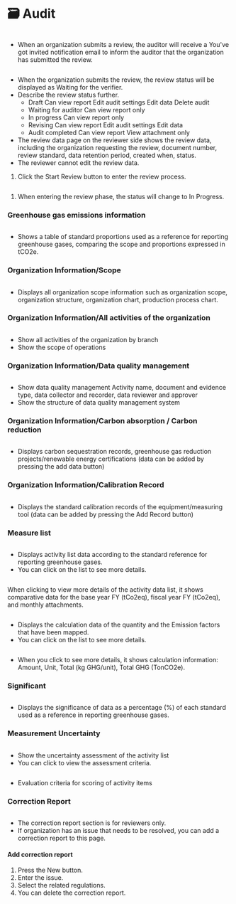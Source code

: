 # 🗃️ Audit

<figure><img src="../.gitbook/assets/image (5).png" alt=""><figcaption></figcaption></figure>

* When an organization submits a review, the auditor will receive a You've got invited notification email to inform the auditor that the organization has submitted the review.

<figure><img src="../.gitbook/assets/image (1) (1).png" alt=""><figcaption></figcaption></figure>

* When the organization submits the review, the review status will be displayed as Waiting for the verifier.
* Describe the review status further.
  * Draft Can view report Edit audit settings Edit data Delete audit
  * Waiting for auditor Can view report only
  * In progress Can view report only
  * Revising Can view report Edit audit settings Edit data
  * Audit completed Can view report View attachment only
* The review data page on the reviewer side shows the review data, including the organization requesting the review, document number, review standard, data retention period, created when, status.
* The reviewer cannot edit the review data.

1. Click the Start Review button to enter the review process.

<figure><img src="../.gitbook/assets/image (2) (1).png" alt=""><figcaption></figcaption></figure>

1. When entering the review phase, the status will change to In Progress.

### Greenhouse gas emissions information

<figure><img src="../.gitbook/assets/image (3) (1).png" alt=""><figcaption></figcaption></figure>

* Shows a table of standard proportions used as a reference for reporting greenhouse gases, comparing the scope and proportions expressed in tCO2e.

### Organization Information/Scope

<figure><img src="../.gitbook/assets/image (4) (1).png" alt=""><figcaption></figcaption></figure>

* Displays all organization scope information such as organization scope, organization structure, organization chart, production process chart.

### Organization Information/All activities of the organization <a href="#organization-information-all-activities-of-the-organization" id="organization-information-all-activities-of-the-organization"></a>

<figure><img src="../.gitbook/assets/image (5) (1).png" alt=""><figcaption></figcaption></figure>

* Show all activities of the organization by branch
* Show the scope of operations

### Organization Information/Data quality management <a href="#organization-information-data-quality-management" id="organization-information-data-quality-management"></a>

<figure><img src="../.gitbook/assets/image (6).png" alt=""><figcaption></figcaption></figure>

* Show data quality management Activity name, document and evidence type, data collector and recorder, data reviewer and approver
* Show the structure of data quality management system

### Organization Information/Carbon absorption / Carbon reduction <a href="#organization-information-carbon-absorption-carbon-reduction" id="organization-information-carbon-absorption-carbon-reduction"></a>

<figure><img src="../.gitbook/assets/image (7).png" alt=""><figcaption></figcaption></figure>

* Displays carbon sequestration records, greenhouse gas reduction projects/renewable energy certifications (data can be added by pressing the add data button)

### Organization Information/Calibration Record <a href="#organization-information-calibration-record" id="organization-information-calibration-record"></a>

<figure><img src="../.gitbook/assets/image (8).png" alt=""><figcaption></figcaption></figure>

* Displays the standard calibration records of the equipment/measuring tool (data can be added by pressing the Add Record button)

### Measure list <a href="#measure-list" id="measure-list"></a>

<figure><img src="../.gitbook/assets/image (9).png" alt=""><figcaption></figcaption></figure>

* Displays activity list data according to the standard reference for reporting greenhouse gases.
* You can click on the list to see more details.

<figure><img src="../.gitbook/assets/image (11).png" alt=""><figcaption></figcaption></figure>

When clicking to view more details of the activity data list, it shows comparative data for the base year FY (tCo2eq), fiscal year FY (tCo2eq), and monthly attachments.

<figure><img src="../.gitbook/assets/image (71).png" alt=""><figcaption></figcaption></figure>

* Displays the calculation data of the quantity and the Emission factors that have been mapped.
* You can click on the list to see more details.

<figure><img src="../.gitbook/assets/image.png" alt=""><figcaption></figcaption></figure>

* When you click to see more details, it shows calculation information: Amount, Unit, Total (kg GHG/unit), Total GHG (TonCO2e).

### Significant

<figure><img src="../.gitbook/assets/image (1).png" alt=""><figcaption></figcaption></figure>

* Displays the significance of data as a percentage (%) of each standard used as a reference in reporting greenhouse gases.

### Measurement Uncertainty <a href="#measurement-uncertainty" id="measurement-uncertainty"></a>

<figure><img src="../.gitbook/assets/image (2).png" alt=""><figcaption></figcaption></figure>

* Show the uncertainty assessment of the activity list
* You can click to view the assessment criteria.

<figure><img src="../.gitbook/assets/image (3).png" alt=""><figcaption></figcaption></figure>

* Evaluation criteria for scoring of activity items

### Correction Report <a href="#correction-report" id="correction-report"></a>

<figure><img src="../.gitbook/assets/image (4).png" alt=""><figcaption></figcaption></figure>

* The correction report section is for reviewers only.
* If organization has an issue that needs to be resolved, you can add a correction report to this page.

#### Add correction report

1. Press the New button.
2. Enter the issue.
3. Select the related regulations.
4. You can delete the correction report.

